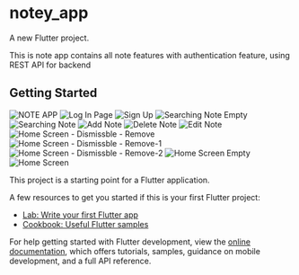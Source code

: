 # notey_app

A new Flutter project.

This is note app contains all note features with authentication feature, using REST API for backend

## Getting Started
![NOTE APP](https://user-images.githubusercontent.com/66953724/222929971-d336f2ac-64db-4099-b630-af2333280152.png)
![Log In Page](https://user-images.githubusercontent.com/66953724/222929970-52995b0e-192b-4e86-aac3-70f19ee6b60e.png)
![Sign Up](https://user-images.githubusercontent.com/66953724/222929957-99a0e70d-57ce-4ff5-ba99-f957afac0499.png)
![Searching Note Empty](https://user-images.githubusercontent.com/66953724/222929954-57e92355-ea2e-4d3e-b6f3-3306a4080af2.png)
![Searching Note](https://user-images.githubusercontent.com/66953724/222929956-190876af-dad4-4d8c-b782-8f2c7dc7e85e.png)
![Add Note](https://user-images.githubusercontent.com/66953724/222929958-0e9c3fbd-87cc-4c05-a394-0e004aa05f13.png)
![Delete Note](https://user-images.githubusercontent.com/66953724/222929961-ebf98681-1417-492e-ad8f-20e9f692199d.png)
![Edit Note](https://user-images.githubusercontent.com/66953724/222929962-97428e8c-0354-4874-88af-a3b506d2ee26.png)
![Home Screen - Dismissble - Remove](https://user-images.githubusercontent.com/66953724/222929963-26fd0dc7-a3ed-410b-8538-eaa4a76ac20a.png)
![Home Screen - Dismissble - Remove-1](https://user-images.githubusercontent.com/66953724/222929964-803668bd-3205-4b59-b289-fd3e8eb30d04.png)
![Home Screen - Dismissble - Remove-2](https://user-images.githubusercontent.com/66953724/222929965-d45df9e0-a913-4f88-9f75-8e2b0bb37d52.png)
![Home Screen Empty](https://user-images.githubusercontent.com/66953724/222929966-3cb8f5b9-b3af-488b-8451-521e16dd0d9e.png)
![Home Screen](https://user-images.githubusercontent.com/66953724/222929967-97655cfa-947d-42f2-b593-9a6e49b73b54.png)



This project is a starting point for a Flutter application.

A few resources to get you started if this is your first Flutter project:

- [Lab: Write your first Flutter app](https://docs.flutter.dev/get-started/codelab)
- [Cookbook: Useful Flutter samples](https://docs.flutter.dev/cookbook)

For help getting started with Flutter development, view the
[online documentation](https://docs.flutter.dev/), which offers tutorials,
samples, guidance on mobile development, and a full API reference.
